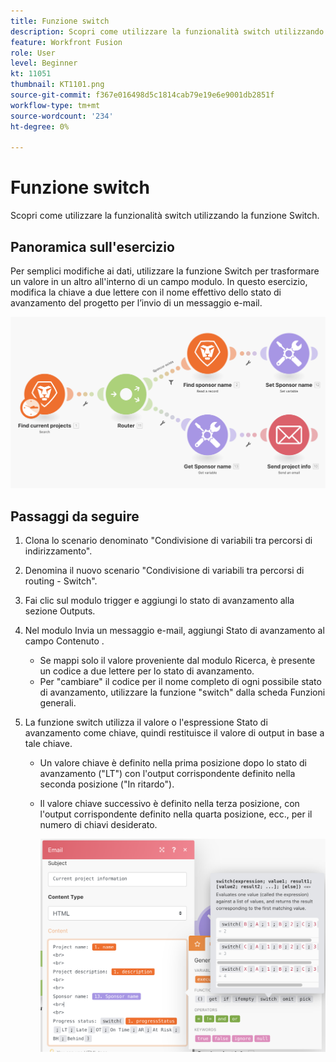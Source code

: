 ```yaml
---
title: Funzione switch
description: Scopri come utilizzare la funzionalità switch utilizzando la funzione Switch.
feature: Workfront Fusion
role: User
level: Beginner
kt: 11051
thumbnail: KT1101.png
source-git-commit: f367e016498d5c1814cab79e19e6e9001db2851f
workflow-type: tm+mt
source-wordcount: '234'
ht-degree: 0%

---
```



# Funzione switch

Scopri come utilizzare la funzionalità switch utilizzando la funzione Switch.

## Panoramica sull&#39;esercizio

Per semplici modifiche ai dati, utilizzare la funzione Switch per trasformare un valore in un altro all&#39;interno di un campo modulo. In questo esercizio, modifica la chiave a due lettere con il nome effettivo dello stato di avanzamento del progetto per l’invio di un messaggio e-mail.

![Funzione switch Image 1](../12-exercises/assets/switch-function-walkthrough-1.png)

## Passaggi da seguire

1. Clona lo scenario denominato &quot;Condivisione di variabili tra percorsi di indirizzamento&quot;.
1. Denomina il nuovo scenario &quot;Condivisione di variabili tra percorsi di routing - Switch&quot;.
1. Fai clic sul modulo trigger e aggiungi lo stato di avanzamento alla sezione Outputs.
1. Nel modulo Invia un messaggio e-mail, aggiungi Stato di avanzamento al campo Contenuto .

   + Se mappi solo il valore proveniente dal modulo Ricerca, è presente un codice a due lettere per lo stato di avanzamento.
   + Per &quot;cambiare&quot; il codice per il nome completo di ogni possibile stato di avanzamento, utilizzare la funzione &quot;switch&quot; dalla scheda Funzioni generali.

1. La funzione switch utilizza il valore o l&#39;espressione Stato di avanzamento come chiave, quindi restituisce il valore di output in base a tale chiave.

   + Un valore chiave è definito nella prima posizione dopo lo stato di avanzamento (&quot;LT&quot;) con l&#39;output corrispondente definito nella seconda posizione (&quot;In ritardo&quot;).
   + Il valore chiave successivo è definito nella terza posizione, con l&#39;output corrispondente definito nella quarta posizione, ecc., per il numero di chiavi desiderato.

      ![Funzione switch Image 2](../12-exercises/assets/switch-function-walkthrough-2.png)